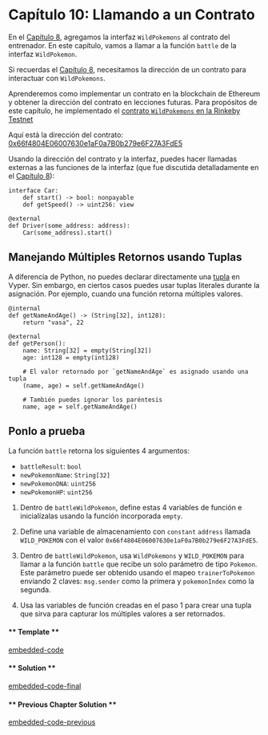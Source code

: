 # Capítulo 10: Llamando a un Contrato

En el [Capítulo 8](https://learn.vyperlang.org/#/2/interfaces), agregamos la interfaz `WildPokemons` al contrato del entrenador. En este capítulo, vamos a llamar a la función `battle` de la interfaz `WildPokemon`.

Si recuerdas el [Capítulo 8](https://learn.vyperlang.org/#/2/interfaces), necesitamos la dirección de un contrato para interactuar con `WildPokemons`.

Aprenderemos como implementar un contrato en la blockchain de Ethereum y obtener la dirección del contrato en lecciones futuras. Para propósitos de este capítulo, he implementado el [contrato `WildPokemons` en la Rinkeby Testnet](https://rinkeby.etherscan.io/address/0x66f4804E06007630e1aF0a7B0b279e6F27A3FdE5)

Aquí está la dirección del contrato: [0x66f4804E06007630e1aF0a7B0b279e6F27A3FdE5](https://rinkeby.etherscan.io/address/0x66f4804E06007630e1aF0a7B0b279e6F27A3FdE5)

Usando la dirección del contrato y la interfaz, puedes hacer llamadas externas a las funciones de la interfaz (que fue discutida detalladamente en el [Capítulo 8](https://learn.vyperlang.org/#/2/interfaces)):

```vyper
interface Car:
    def start() -> bool: nonpayable
    def getSpeed() -> uint256: view

@external
def Driver(some_address: address):
    Car(some_address).start()
```

## Manejando Múltiples Retornos usando Tuplas

A diferencia de Python, no puedes declarar directamente una [tupla](https://www.tutorialspoint.com/python/python_tuples.htm) en Vyper. Sin embargo, en ciertos casos puedes usar tuplas literales durante la asignación. Por ejemplo, cuando una función retorna múltiples valores.

```vyper
@internal
def getNameAndAge() -> (String[32], int128):
    return "vasa", 22

@external
def getPerson():
    name: String[32] = empty(String[32])
    age: int128 = empty(int128)

    # El valor retornado por `getNameAndAge` es asignado usando una tupla
    (name, age) = self.getNameAndAge()

    # También puedes ignorar los paréntesis
    name, age = self.getNameAndAge()
```

## Ponlo a prueba

La función `battle` retorna los siguientes 4 argumentos:

- `battleResult`: `bool`
- `newPokemonName`: `String[32]`
- `newPokemonDNA`: `uint256`
- `newPokemonHP`: `uint256`

1. Dentro de `battleWildPokemon`, define estas 4 variables de función e inicialízalas usando la función incorporada `empty`.

2. Define una variable de almacenamiento con `constant` `address` llamada `WILD_POKEMON` con el valor `0x66f4804E06007630e1aF0a7B0b279e6F27A3FdE5`.

3. Dentro de `battleWildPokemon`, usa `WildPokemons` y `WILD_POKEMON` para llamar a la función `battle` que recibe un solo parámetro de tipo `Pokemon`. Este parámetro puede ser obtenido usando el mapeo `trainerToPokemon` enviando 2 claves: `msg.sender` como la primera y `pokemonIndex` como la segunda.

4. Usa las variables de función creadas en el paso 1 para crear una tupla que sirva para capturar los múltiples valores a ser retornados.

<!-- tabs:start -->

#### ** Template **

[embedded-code](../../assets/2/2.10-template-code.vy ':include :type=code embed-template')

#### ** Solution **

[embedded-code-final](../../assets/2/2.10-finished-code.vy ':include :type=code embed-final')

#### ** Previous Chapter Solution **

[embedded-code-previous](../../assets/2/2.9-finished-code.vy ':include :type=code embed-previous')

<!-- tabs:end -->
